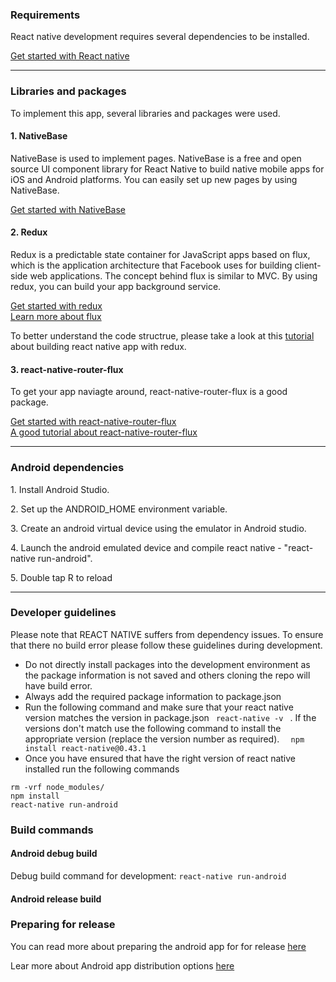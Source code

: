 <h3> Requirements </h3>

<p> React native development requires several dependencies to be installed.</p>
<a target="_blank" href="https://facebook.github.io/react-native/docs/getting-started.html"> Get started with React native</a>
<br/>

<hr/>

<h3>Libraries and packages</h3>
<p>To implement this app, several libraries and packages were used.</p>
<h4>1. NativeBase</h4>
<p> NativeBase is used to implement pages. NativeBase is a free and open source UI component library for React Native to build native mobile apps for iOS and Android platforms. You can easily set up new pages by using NativeBase.</p>
<a target="_blank" href="https://docs.nativebase.io/">Get started with NativeBase</a>

<br/>

<h4>2. Redux</h4>
<p>Redux is a predictable state container for JavaScript apps based on flux, which is the application architecture that Facebook uses for building client-side web applications. The concept behind flux is similar to MVC. By using redux, you can build your app background service.</p>
<a href="http://redux.js.org/">Get started with redux</a>
<br/>
<a href="https://facebook.github.io/flux/">Learn more about flux</a>
<br/>
<p>To better understand the code structrue, please take a look at this <a href="https://www.youtube.com/watch?v=3msLwu25SQY&list=PLk083BmAphjtGWyZUuo1BiCS_ZAgps6j5">tutorial</a> about building react native app with redux.</p>

<h4>3. react-native-router-flux</h4>
<p>To get your app naviagte around, react-native-router-flux is a good package.</p>
<a href="https://github.com/aksonov/react-native-router-flux">Get started with react-native-router-flux</a>
<br/>
<a href="https://medium.com/differential/react-native-basics-using-react-native-router-flux-f11e5128aff9">A good tutorial about react-native-router-flux</a>

<hr/>
<h3> Android dependencies </h3>
<p>  1. Install Android Studio. </p>
<p>  2. Set up the ANDROID_HOME environment variable. </p>
<p>  3. Create an android virtual device using the emulator in Android studio.  </p>
<p>  4. Launch the android emulated device and compile react native - "react-native run-android". </p>
<p>  5. Double tap R to reload
<hr/>


### Developer guidelines
Please note that REACT NATIVE suffers from dependency issues. To ensure that there no build error please follow these guidelines during development.
* Do not directly install packages into the development environment as the package information is not saved and others cloning the repo will have build error.
* Always add the required package information to package.json
* Run the following command and make sure that your react native version matches the version in package.json
```  react-native -v  ``` .  If the versions don't match use the following command to install the appropriate version (replace the version number as required).
```   npm install react-native@0.43.1   ```
* Once you have ensured that have the right version of react native installed run the following commands 
``` 
rm -vrf node_modules/
npm install
react-native run-android
```


### Build commands

#### Android debug build
Debug build command for development: ``` react-native run-android ```


#### Android release build


### Preparing for release
You can read more about preparing the android app for for release [here](https://developer.android.com/studio/publish/preparing.html)

Lear more about Android app distribution options [here](https://developer.android.com/distribute/marketing-tools/alternative-distribution.html)

